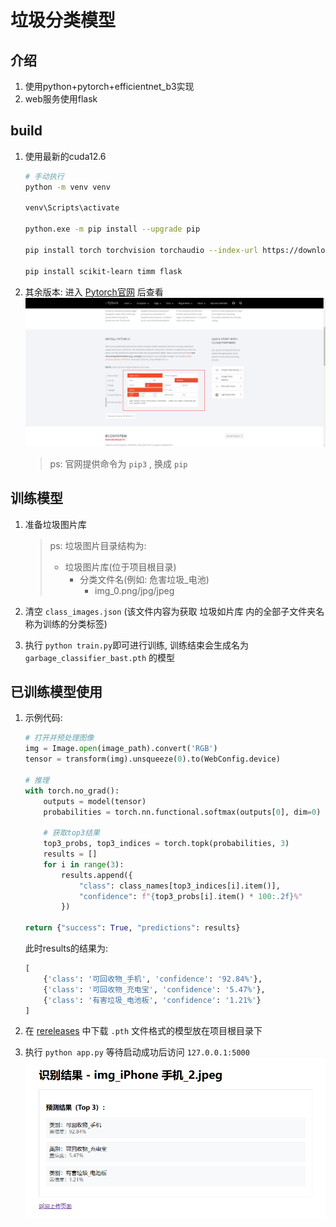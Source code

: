 # 垃圾分类模型

## 介绍

1. 使用python+pytorch+efficientnet_b3实现
2. web服务使用flask

## build

1. 使用最新的cuda12.6
    ```bash
    # 手动执行
    python -m venv venv
    
    venv\Scripts\activate
    
    python.exe -m pip install --upgrade pip
     
    pip install torch torchvision torchaudio --index-url https://download.pytorch.org/whl/cu126  ## 替换适合自己的版本
    
    pip install scikit-learn timm flask
    ```
2. 其余版本: 进入 [Pytorch官网](https://pytorch.org/) 后查看
    ![img.png](static/img.png)
    
    > ps: 官网提供命令为 `pip3` , 换成 `pip`


## 训练模型
1. 准备垃圾图片库
    > ps: 垃圾图片目录结构为: 
    >
    >  - 垃圾图片库(位于项目根目录)
    >    - 分类文件名(例如: 危害垃圾_电池)
    >      - img_0.png/jpg/jpeg

2. 清空 `class_images.json` (该文件内容为获取 垃圾如片库 内的全部子文件夹名称为训练的分类标签)

3. 执行 `python train.py`即可进行训练, 训练结束会生成名为 `garbage_classifier_bast.pth` 的模型


## 已训练模型使用
1. 示例代码: 
    ```python
    # 打开并预处理图像
    img = Image.open(image_path).convert('RGB')
    tensor = transform(img).unsqueeze(0).to(WebConfig.device)
    
    # 推理
    with torch.no_grad():
        outputs = model(tensor)
        probabilities = torch.nn.functional.softmax(outputs[0], dim=0)
    
        # 获取top3结果
        top3_probs, top3_indices = torch.topk(probabilities, 3)
        results = []
        for i in range(3):
            results.append({
                "class": class_names[top3_indices[i].item()],
                "confidence": f"{top3_probs[i].item() * 100:.2f}%"
            })
            
    return {"success": True, "predictions": results}
    ```
    
    此时results的结果为: 
    ```python
    [
        {'class': '可回收物_手机', 'confidence': '92.84%'}, 
        {'class': '可回收物_充电宝', 'confidence': '5.47%'}, 
        {'class': '有害垃圾_电池板', 'confidence': '1.21%'}
    ]
    ```

2. 在 [rereleases](https://github.com/MeverikC/Garbage-classification/releases) 中下载 `.pth` 文件格式的模型放在项目根目录下
3. 执行 `python app.py` 等待启动成功后访问 `127.0.0.1:5000` 
   ![image-20250216190515546](static/image-20250216190515546.png)
